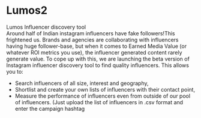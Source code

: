 # Lumos2
Lumos Influencer discovery tool<br/>
Around half of Indian instagram influencers have fake followers!This frightened us. Brands and agencies are collaborating with influencers having huge follower-base, but when it comes to Earned Media Value (or whatever ROI metrics you use), the influencer generated content rarely generate value. To cope up with this, we are launching the beta version of Instagram influencer discovery tool to find quality influencers. This allows you to:
* Search influencers of all size, interest and geography,
* Shortlist and create your own lists of influencers with their contact point, 
* Measure the performance of influencers even from outside of our pool of influencers. (Just upload the list of influencers in .csv format and enter the campaign hashtag

